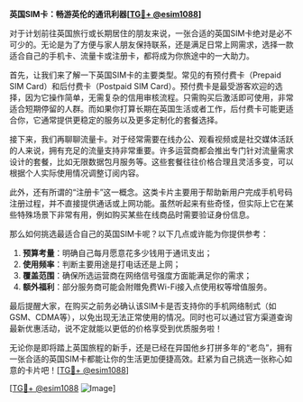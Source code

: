**英国SIM卡：畅游英伦的通讯利器[[TG💪+ @esim1088](https://t.me/s/esim1088)]**

对于计划前往英国旅行或长期居住的朋友来说，一张合适的英国SIM卡绝对是必不可少的。无论是为了方便与家人朋友保持联系，还是满足日常上网需求，选择一款适合自己的手机卡、流量卡或注册卡，都将成为你旅途中的一大助力。

首先，让我们来了解一下英国SIM卡的主要类型。常见的有预付费卡（Prepaid SIM Card）和后付费卡（Postpaid SIM Card）。预付费卡是最受游客欢迎的选择，因为它操作简单，无需复杂的信用审核流程。只需购买后激活即可使用，非常适合短期停留的人群。而如果你打算长期在英国生活或者工作，后付费卡可能更适合你，它通常提供更稳定的服务以及更多定制化的套餐选择。

接下来，我们再聊聊流量卡。对于经常需要在线办公、观看视频或是社交媒体活跃的人来说，拥有充足的流量支持非常重要。许多运营商都会推出专门针对流量需求设计的套餐，比如无限数据包月服务等。这些套餐往往价格合理且灵活多变，可以根据个人实际使用情况调整订阅内容。

此外，还有所谓的“注册卡”这一概念。这类卡片主要用于帮助新用户完成手机号码注册过程，并不直接提供通话或上网功能。虽然听起来有些奇怪，但实际上它在某些特殊场景下非常有用，例如购买某些在线商品时需要验证身份信息。

那么如何挑选最适合自己的英国SIM卡呢？以下几点或许能为你提供参考：
1. **预算考量**：明确自己每月愿意花多少钱用于通讯支出；
2. **使用频率**：判断主要用途是打电话还是上网；
3. **覆盖范围**：确保所选运营商在网络信号强度方面能满足你的需求；
4. **额外福利**：部分服务商可能会附赠免费Wi-Fi接入点使用权等增值服务。

最后提醒大家，在购买之前务必确认该SIM卡是否支持你的手机网络制式（如GSM、CDMA等），以免出现无法正常使用的情况。同时也可以通过官方渠道查询最新优惠活动，说不定就能以更低的价格享受到优质服务啦！

无论你是即将踏上英国旅程的新手，还是已经在异国他乡打拼多年的“老鸟”，拥有一张合适的英国SIM卡都能让你的生活更加便捷高效。赶紧为自己挑选一张称心如意的卡片吧！[[TG💪+ @esim1088](https://t.me/s/esim1088)]

[[TG💪+ @esim1088](https://t.me/s/esim1088) ![Image](https://i.postimg.cc/4NQfJmqS/Snipaste-2025-05-13-00-14-12.png)]